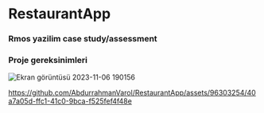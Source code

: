 # RestaurantApp


### Rmos yazilim case study/assessment


### Proje gereksinimleri
![Ekran görüntüsü 2023-11-06 190156](https://github.com/AbdurrahmanVarol/RestaurantApp/assets/96303254/a26bf1b8-e314-46c0-96c5-41352f2fd9f4)

https://github.com/AbdurrahmanVarol/RestaurantApp/assets/96303254/40a7a05d-ffc1-41c0-9bca-f525fef4f48e

